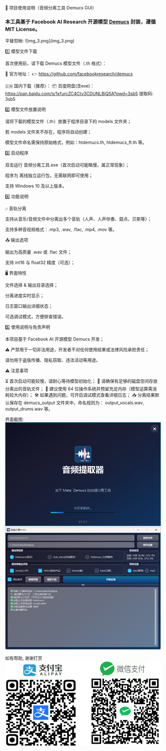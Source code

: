 🎵 项目使用说明（音频分离工具 Demucs GUI）
<h3>本工具基于 Facebook AI Research 开源模型 <a href="https://github.com/facebookresearch/demucs">Demucs</a> 封装，遵循 MIT License。</h3>
平替剪映:
![img_3.png](img_3.png)

1️⃣ 模型文件下载

首次使用前，请下载 Demucs 模型文件（.th 格式）：

🔗 官方地址：
👉 https://github.com/facebookresearch/demucs

🇨🇳 国内下载（推荐）：
📦 百度网盘(含exe)：https://pan.baidu.com/s/1xfurcZC4Ctv3CDUNLBiQ5A?pwd=3sb5  提取码: 3sb5

2️⃣ 模型文件放置说明

请将下载的模型文件（.th）放置于程序目录下的 models 文件夹；

若 models 文件夹不存在，程序将自动创建；

模型文件命名需保持原始格式，例如：htdemucs.th, htdemucs_ft.th 等。

3️⃣ 启动程序

双击运行 音频分离工具.exe（首次启动可能略慢，属正常现象）；

程序为 离线独立运行包，无需联网即可使用；

支持 Windows 10 及以上版本。

4️⃣ 功能说明

🎶 音轨分离

支持从音乐/音频文件中分离出多个音轨（人声、人声伴奏、鼓点、贝斯等）；

支持多种音视频格式：.mp3, .wav, .flac, .mp4, .mov 等。

📤 输出选项

输出为高质量 .wav 或 .flac 文件；

支持 int16 与 float32 精度（可选）；

🖥 界面特性

文件选择 & 输出目录选择；

分离进度实时显示；

日志窗口输出详细状态；

可选调试模式，方便排查错误。

5️⃣ 使用说明与免责声明

本项目基于 Facebook AI 开源模型 Demucs 开发；

⚠️ 严禁用于一切非法用途，开发者不对任何使用结果或法律风险承担责任；

请勿用于盗版传播、隐私窃取、违法活动等用途。

⚠️ 注意事项

⏳ 首次启动可能较慢，请耐心等待模型初始化；
💾 请确保有足够的磁盘空间存放分离出的音轨文件；
🧠 建议使用 64 位操作系统并预留充足内存（模型运算需消耗较大内存）；
🛠 如果遇到问题，可开启调试模式查看详细日志；
📥 分离结果默认保存在 demucs_output 文件夹中，命名规则为：
output_vocals.wav, output_drums.wav 等。

界面截图:
![img.png](img.png)
![img_1.png](img_1.png)

如有帮助, 谢谢打赏
![customer_service.png](qt%2Fimg%2Fcustomer_service.png)
